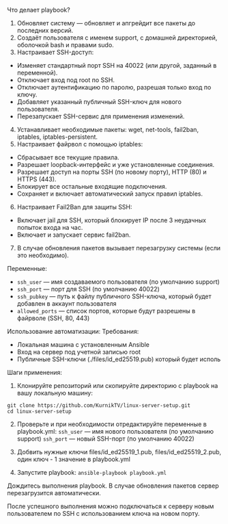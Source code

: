 Что делает playbook?
1) Обновляет систему — обновляет и апгрейдит все пакеты до последних версий.
2) Создаёт пользователя с именем support, с домашней директорией, оболочкой bash и правами sudo.
3) Настраивает SSH-доступ:
 - Изменяет стандартный порт SSH на 40022 (или другой, заданный в переменной).
 - Отключает вход под root по SSH.
 - Отключает аутентификацию по паролю, разрешая только вход по ключу.
 - Добавляет указанный публичный SSH-ключ для нового пользователя.
 - Перезапускает SSH-сервис для применения изменений.
4) Устанавливает необходимые пакеты: wget, net-tools, fail2ban, iptables, iptables-persistent.
5) Настраивает файрвол с помощью iptables:
 - Сбрасывает все текущие правила.
 - Разрешает loopback-интерфейс и уже установленные соединения.
 - Разрешает доступ на порты SSH (по новому порту), HTTP (80) и HTTPS (443).
 - Блокирует все остальные входящие подключения.
 - Сохраняет и включает автоматический запуск правил iptables.
6) Настраивает Fail2Ban для защиты SSH:
 - Включает jail для SSH, который блокирует IP после 3 неудачных попыток входа на час.
 - Включает и запускает сервис fail2ban.
7) В случае обновления пакетов вызывает перезагрузку системы (если это необходимо).

Переменные:
 - `ssh_user` — имя создаваемого пользователя (по умолчанию support)
 - `ssh_port` — порт для SSH (по умолчанию 40022)
 - `ssh_pubkey` — путь к файлу публичного SSH-ключа, который будет добавлен в аккаунт пользователя
 - `allowed_ports` — список портов, которые будут разрешены в файрволе (SSH, 80, 443)

Использование автоматизации:
 Требования:
  - Локальная машина с установленным Ansible
  - Вход на сервер под учетной записью root
  - Публичные SSH-ключи (./files/id_ed25519.pub) который будет исполь
 
 Шаги применения:
 1) Клонируйте репозиторий или скопируйте директорию с playbook на вашу локальную машину:
 ```
 git clone https://github.com/KurnikTV/linux-server-setup.git
 cd linux-server-setup
 ```
 2) Проверьте и при необходимости отредактируйте переменные в playbook.yml:
 `ssh_user` — имя нового пользователя (по умолчанию support)
 `ssh_port` — новый SSH-порт (по умолчанию 40022)

 3) Добвить нужные ключи files/id_ed25519_1.pub, files/id_ed25519_2.pub, один ключ - 1 значение в playbook.yml
 
 4) Запустите playbook:
 ```ansible-playbook playbook.yml```
 
Дождитесь выполнения playbook. В случае обновления пакетов сервер перезагрузится автоматически.

После успешного выполнения можно подключаться к серверу новым пользователем по SSH с использованием ключа на новом порту.

